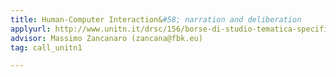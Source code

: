 ```yaml
---
title: Human-Computer Interaction&#58; narration and deliberation
applyurl: http://www.unitn.it/drsc/156/borse-di-studio-tematica-specifica
advisor: Massimo Zancanaro (zancana@fbk.eu)
tag: call_unitn1

---
```


